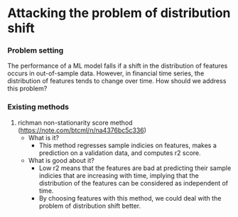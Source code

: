 # Attacking the problem of distribution shift

### Problem setting
The performance of a ML model falls if a shift in the distribution of features occurs in out-of-sample data. However, in financial time series, the distribution of features tends to change over time. How should we address this problem?

### Existing methods
1. richman non-stationarity score method (https://note.com/btcml/n/na4376bc5c336)
   - What is it?
     - This method regresses sample indicies on features, makes a prediction on a validation data, and computes r2 score. 
   - What is good about it?
     - Low r2 means that the features are bad at predicting their sample indicies that are increasing with time, implying that
       the distribution of the features can be considered as independent of time. 
     - By choosing features with this method, we could deal with the problem of distribution shift better. 
     
     
